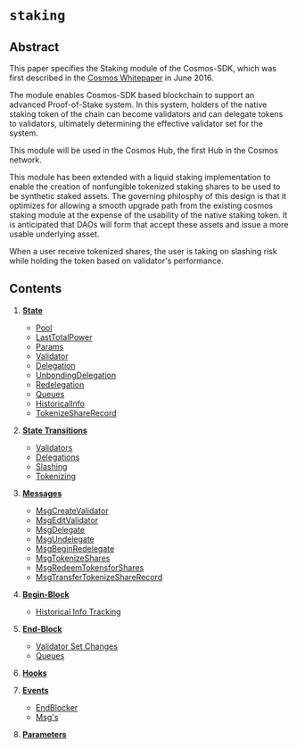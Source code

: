 <!--
order: 0
title: Staking Overview
parent:
  title: "staking"
-->

# `staking`

## Abstract

This paper specifies the Staking module of the Cosmos-SDK, which was first
described in the [Cosmos Whitepaper](https://cosmos.network/about/whitepaper)
in June 2016.

The module enables Cosmos-SDK based blockchain to support an advanced
Proof-of-Stake system. In this system, holders of the native staking token of
the chain can become validators and can delegate tokens to validators,
ultimately determining the effective validator set for the system.

This module will be used in the Cosmos Hub, the first Hub in the Cosmos
network.

This module has been extended with a liquid staking implementation to enable the creation of nonfungible tokenized staking shares to be used to be synthetic staked assets. The governing philosphy of this design is that it optimizes for allowing a smooth upgrade path from the existing cosmos staking module at the expense of the usability of the native staking token. It is anticipated that DAOs will form that accept these assets and issue a more usable underlying asset.

When a user receive tokenized shares, the user is taking on slashing risk while holding the token based on validator's performance.

## Contents

1. **[State](01_state.md)**
   - [Pool](01_state.md#pool)
   - [LastTotalPower](01_state.md#lasttotalpower)
   - [Params](01_state.md#params)
   - [Validator](01_state.md#validator)
   - [Delegation](01_state.md#delegation)
   - [UnbondingDelegation](01_state.md#unbondingdelegation)
   - [Redelegation](01_state.md#redelegation)
   - [Queues](01_state.md#queues)
   - [HistoricalInfo](01_state.md#historicalinfo)
   - [TokenizeShareRecord](01_state.md#tokenizesharerecord)
2. **[State Transitions](02_state_transitions.md)**
   - [Validators](02_state_transitions.md#validators)
   - [Delegations](02_state_transitions.md#delegations)
   - [Slashing](02_state_transitions.md#slashing)
   - [Tokenizing](02_state_transitions.md#tokenizing)
3. **[Messages](03_messages.md)**

   - [MsgCreateValidator](03_messages.md#msgcreatevalidator)
   - [MsgEditValidator](03_messages.md#msgeditvalidator)
   - [MsgDelegate](03_messages.md#msgdelegate)
   - [MsgUndelegate](03_messages.md#msgundelegate)
   - [MsgBeginRedelegate](03_messages.md#msgbeginredelegate)
   - [MsgTokenizeShares](03_messages.md#msgtokenizeshares)
   - [MsgRedeemTokensforShares](03_messages.md#msgredeemtokensforshares)
   - [MsgTransferTokenizeShareRecord](03_messages.md#msgtransfertokenizesharerecord)

4. **[Begin-Block](04_begin_block.md)**
   - [Historical Info Tracking](04_begin_block.md#historical-info-tracking)
5. **[End-Block](05_end_block.md)**
   - [Validator Set Changes](05_end_block.md#validator-set-changes)
   - [Queues](05_end_block.md#queues-)
6. **[Hooks](06_hooks.md)**
7. **[Events](07_events.md)**
   - [EndBlocker](07_events.md#endblocker)
   - [Msg's](07_events.md#msg's)
8. **[Parameters](08_params.md)**
